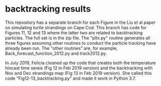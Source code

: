 # backtracking results
This repository has a separate branch for each Figure in the Liu et al paper on simulating turtle strandings on Cape Cod.
This branch has code for Figures 11, 12 and 13 where the latter two are related to backtracking particles. The full set is in the zip file. The "pltx.py" routine generates all three figures assuming other routines to conduct the particle tracking have already been run. The "other routines" are, for example, Back_forecast_function_2012.py and track2012.py.

In July 2019, Felicia cleaned up the code that creates both the temperature hincast time sereis (Fig 12 in Feb 2019 version) and the backtracking with Nov and Dec strandings map (Fig 13 in Feb 2019 version). She called this code "Fig12-13_backtracking.py" and made it work in Python 3.7.
